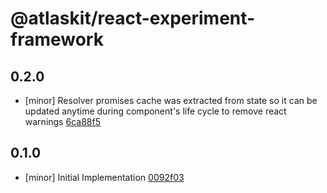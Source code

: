 # @atlaskit/react-experiment-framework

## 0.2.0
- [minor] Resolver promises cache was extracted from state so it can be updated anytime during component's life cycle to remove react warnings [6ca88f5](https://bitbucket.org/atlassian/atlaskit-mk-2/commits/6ca88f5)

## 0.1.0
- [minor] Initial Implementation [0092f03](https://bitbucket.org/atlassian/atlaskit-mk-2/commits/0092f03)

